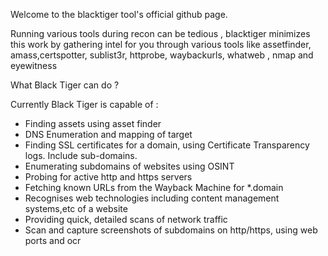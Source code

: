 
Welcome to the blacktiger tool's official github page.

Running various tools during recon can be tedious , blacktiger minimizes this work by gathering intel for you through various tools like assetfinder, amass,certspotter, sublist3r, httprobe, waybackurls, whatweb , nmap and eyewitness 

What Black Tiger can do ?

Currently Black Tiger is capable of :

* Finding assets using asset finder
* DNS Enumeration and mapping of target 
* Finding SSL certificates for a domain, using Certificate Transparency logs. Include sub-domains.
* Enumerating subdomains of websites using OSINT
* Probing for active http and https servers
* Fetching known URLs from the Wayback Machine for *.domain 
* Recognises web technologies including content management systems,etc of a website
* Providing quick, detailed scans of network traffic
* Scan and capture screenshots of subdomains on http/https, using web ports and ocr



